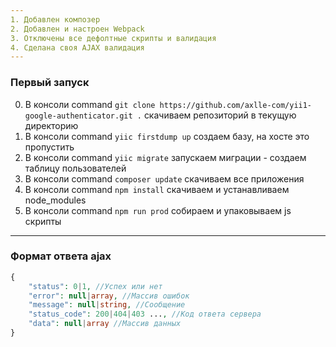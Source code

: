 ```yaml
---
1. Добавлен композер
2. Добавлен и настроен Webpack
3. Отключены все дефолтные скрипты и валидация
4. Сделана своя AJAX валидация
---
```

### Первый запуск
0. В консоли command `git clone https://github.com/axlle-com/yii1-google-authenticator.git .` скачиваем репозиторий в текущую директорию
1. В консоли command `yiic firstdump up` создаем базу, на хосте это пропустить
2. В консоли command `yiic migrate` запускаем миграции - создаем таблицу пользователей
3. В консоли command `composer update` скачиваем все приложения
4. В консоли command `npm install` скачиваем и устанавливаем node_modules
5. В консоли command `npm run prod` собираем и упаковываем js скрипты
---
### Формат ответа ajax
```php
{
    "status": 0|1, //Успех или нет
    "error": null|array, //Массив ошибок
    "message": null|string, //Сообщение
    "status_code": 200|404|403 ..., //Код ответа сервера
    "data": null|array //Массив данных
}
```
